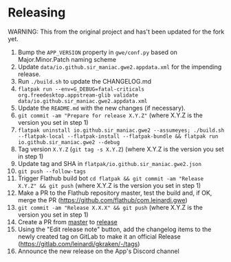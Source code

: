 # Releasing

WARNING: This from the original project and has't been updated for the fork yet.

1. Bump the `APP_VERSION` property in `gwe/conf.py` based on Major.Minor.Patch naming scheme
2. Update `data/io.github.sir_maniac.gwe2.appdata.xml` for the impending release.
3. Run `./build.sh` to update the CHANGELOG.md
4. `flatpak run --env=G_DEBUG=fatal-criticals org.freedesktop.appstream-glib validate data/io.github.sir_maniac.gwe2.appdata.xml`
5. Update the `README.md` with the new changes (if necessary).
6. `git commit -am "Prepare for release X.Y.Z"` (where X.Y.Z is the version you set in step 1)
7. `flatpak uninstall io.github.sir_maniac.gwe2 --assumeyes; ./build.sh --flatpak-local --flatpak-install --flatpak-bundle && flatpak run io.github.sir_maniac.gwe2 --debug`
8. Tag version `X.Y.Z` (`git tag -s X.Y.Z`) (where X.Y.Z is the version you set in step 1)
9. Update tag and SHA in `flatpak/io.github.sir_maniac.gwe2.json`
10. `git push --follow-tags`
11. Trigger Flathub build bot `cd flatpak && git commit -am "Release X.Y.Z" && git push` (where X.Y.Z is the version you set in step 1)
12. Make a PR to the Flathub repository master, test the build and, if OK, merge the PR (https://github.com/flathub/com.leinardi.gwe)
13. `git commit -am "Release X.X.X" && git push` (where X.Y.Z is the version you set in step 1)
14. Create a PR from [master](../../tree/master) to [release](../../tree/release)
15. Using the "Edit release note" button, add the changelog items to the newly created tag on GitLab to make it an official Release (https://gitlab.com/leinardi/gkraken/-/tags)
16. Announce the new release on the App's Discord channel